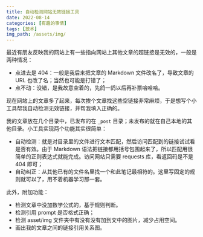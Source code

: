 ```yaml
---
title: 自动检测网站无效链接工具
date: 2022-08-14
categories: [有趣的事情]
tags: [技术]
img_path: /assets/img/
---
```



最近有朋友反映我的网站上有一些指向网站上其他文章的超链接是无效的，一般是两种情况：

- 点进去是 404：一般是我后来把文章的 Markdown 文件改名了，导致文章的 URL 也改了名；当然也可能是打错了；
- 点不动：没错，是我故意空着的，先鸽一鸽以后再补票哈哈哈。

现在网站上的文章多了起来，每次挨个文章找这些空链接非常麻烦，于是想写个小工具帮我自动检测无效链接，并帮我填入正确的。

我的文章放在几个目录中，已发布的在 `_post` 目录；未发布的就在自己本地的其他目录。小工具实现两个功能其实很简单：

- 自动检测：就是对目录里的文件进行文本匹配，然后访问匹配到的链接试试看是否有效。由于 Markdown 语法把链接都用括号包围起来了，所以匹配用很简单的正则表达式就能完成。访问网站只需要 requests 库，看返回码是不是 404 即可；
- 自动纠正：从其他已有的文件名里找一个和此笔记最相符的。这里写固定的规则就可以了，用不着机器学习那一套。

此外，附加功能：
- 检测文章中没加数学公式的，基于规则判断。
- 检测引用 prompt 是否格式正确；
- 检测 asset/img 文件夹中有没有没有加到文中的图片，减少占用空间。
- 画出我的文章之间的链接引用关系图。

```python



```